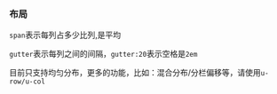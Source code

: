 ### 布局
`span`表示每列占多少比列,是平均

`gutter`表示每列之间的间隔，`gutter:20`表示空格是`2em`

目前只支持均匀分布，更多的功能，比如：混合分布/分栏偏移等，请使用`u-row/u-col`